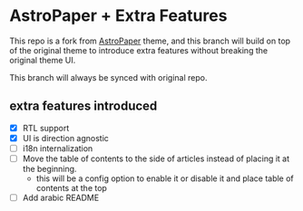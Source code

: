 # AstroPaper + Extra Features

This repo is a fork from [AstroPaper](https://github.com/satnaing/astro-paper) theme, and this branch will build on top of the original theme to introduce extra features without breaking the original theme UI.

This branch will always be synced with original repo.

## extra features introduced

- [x] RTL support
- [x] UI is direction agnostic
- [ ] i18n internalization
- [ ] Move the table of contents to the side of articles instead of placing it at the beginning.
  - this will be a config option to enable it or disable it and place table of contents at the top
- [ ] Add arabic README
